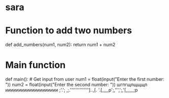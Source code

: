 # sara
# Function to add two numbers
def add_numbers(num1, num2):
    return num1 + num2

# Main function
def main():
    # Get input from user
    num1 = float(input("Enter the first number: "))
    num2 = float(input("Enter the second number: "))
шгпгщпщщщп
ииииииииииииииииииии
;'.';
,;.'''''''''''''']..,[.
'.[,,,,,p';,''',';,'[,,,,,,;p
